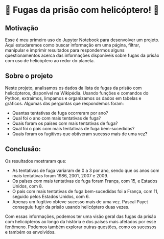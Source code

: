# :helicopter: Fugas da prisão com helicóptero! :helicopter:
## Motivação
Esse é meu primeiro uso do Jupyter Notebook para desenvolver um projeto. Aqui estudaremos como buscar informação em uma página, filtrar, manipular e imprimir resultados para respondermos alguns questionamentos acerca das informações disponíveis sobre fugas da prisão com uso de helicóptero ao redor do planeta.

## Sobre o projeto

Neste projeto, analisamos os dados da lista de fugas da prisão com helicópteros, disponível na Wikipédia. Usando funções  e comandos do Python, extraímos, limpamos e organizamos os dados em tabelas e gráficos. Algumas das perguntas que respondemos foram:

- Quantas tentativas de fuga ocorreram por ano?
- Qual foi o ano com mais tentativas de fuga?
- Quais foram os países com mais tentativas de fuga?
- Qual foi o país com mais tentativas de fuga bem-sucedidas?
- Quais foram os fugitivos que obtiveram sucesso mais de uma vez?

## Conclusão:

Os resultados mostraram que:

- As tentativas de fuga variaram de 0 a 3 por ano, sendo que os anos com mais tentativas foram 1986, 2001, 2007 e 2009.
- Os países com mais tentativas de fuga foram França, com 15, e Estados Unidos, com 8.
- O país com mais tentativas de fuga bem-sucedidas foi a França, com 11, seguido pelos Estados Unidos, com 6.
- Apenas um fugitivo obteve sucesso mais de uma vez. Pascal Payet conseguiu fugir da prisão usando helicóptero duas vezes.

Com essas informações, podemos ter uma visão geral das fugas da prisão com helicópteros ao longo da história e dos países mais afetados por esse fenômeno. Podemos também explorar outras questões, como os sucessos e também os envolvidos.

